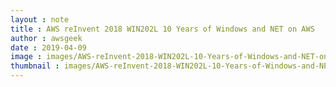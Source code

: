 ```yaml
---
layout : note
title : AWS reInvent 2018 WIN202L 10 Years of Windows and NET on AWS
author : awsgeek
date : 2019-04-09
image : images/AWS-reInvent-2018-WIN202L-10-Years-of-Windows-and-NET-on-AWS_en.jpg
thumbnail : images/AWS-reInvent-2018-WIN202L-10-Years-of-Windows-and-NET-on-AWS-thumbnail_en.jpg
---
```

